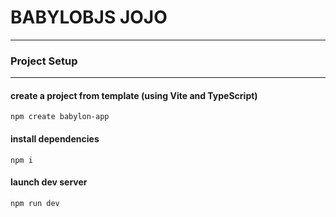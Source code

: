# BABYLOBJS JOJO 
***


### **Project Setup**
***

#### __create a project from template (using Vite and TypeScript)__
``` 
npm create babylon-app
```

#### __install dependencies__
```
npm i
```

#### __launch dev server__
```
npm run dev
```

